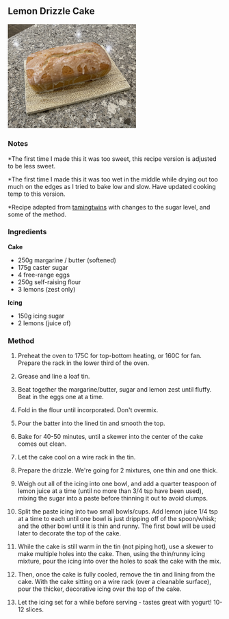 ## Lemon Drizzle Cake
<img src="drizzle_cake_on_board.jpg" alt="lemon_drizzle_cake" width="300"/>

### Notes
\*The first time I made this it was too sweet, this recipe version is adjusted to be less sweet. 

\*The first time I made this it was too wet in the middle while drying out too much on the edges as I tried to bake low and slow. Have updated cooking temp to this version. 

\*Recipe adapted from [tamingtwins](https://www.tamingtwins.com/lemon-drizzle-cake-recipe/#wprm-recipe-container-12146) with changes to the sugar level, and some of the method. 


### Ingredients

**Cake**

*   250g margarine / butter (softened)
*   175g caster sugar
*   4 free-range eggs
*   250g self-raising flour
*   3 lemons (zest only)

**Icing**

*   150g icing sugar
*   2 lemons (juice of)

    
### Method

1.  Preheat the oven to 175C for top-bottom heating, or 160C for fan. Prepare the rack in the lower third of the oven.
    
2.  Grease and line a loaf tin.
    
3.  Beat together the margarine/butter, sugar and lemon zest until fluffy. Beat in the eggs one at a time. 

4.  Fold in the flour until incorporated. Don't overmix.  
    
5.  Pour the batter into the lined tin and smooth the top. 
    
6.  Bake for 40-50 minutes, until a skewer into the center of the cake comes out clean. 
    
7.  Let the cake cool on a wire rack in the tin.
    
8.  Prepare the drizzle. We're going for 2 mixtures, one thin and one thick.  

9.  Weigh out all of the icing into one bowl, and add a quarter teaspoon of lemon juice at a time (until no more than 3/4 tsp have been used), mixing the sugar into a paste before thinning it out to avoid clumps. 

10.  Split the paste icing into two small bowls/cups. Add lemon juice 1/4 tsp at a time to each until one bowl is just dripping off of the spoon/whisk; and the other bowl until it is thin and runny. The first bowl will be used later to decorate the top of the cake. 

11.  While the cake is still warm in the tin (not piping hot), use a skewer to make multiple holes into the cake. Then, using the thin/runny icing mixture, pour the icing into over the holes to soak the cake with the mix. 

12.  Then, once the cake is fully cooled, remove the tin and lining from the cake. With the cake sitting on a wire rack (over a cleanable surface), pour the thicker, decorative icing over the top of the cake. 

13.  Let the icing set for a while before serving - tastes great with yogurt! 10-12 slices. 
